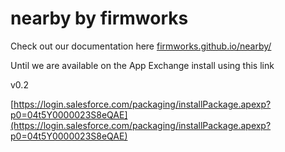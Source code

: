 # nearby by firmworks

Check out our documentation here [firmworks.github.io/nearby/](https://firmworks.github.io/nearby/)

Until we are available on the App Exchange install using this link

v0.2

[https://login.salesforce.com/packaging/installPackage.apexp?p0=04t5Y0000023S8eQAE](https://login.salesforce.com/packaging/installPackage.apexp?p0=04t5Y0000023S8eQAE)
